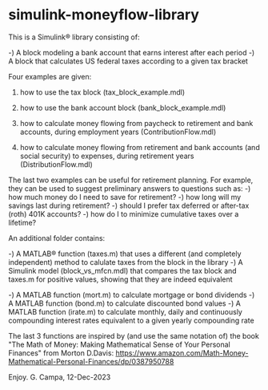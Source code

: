 # simulink-moneyflow-library

This is a Simulink&reg; library consisting of:

-) A block modeling a bank account that earns interest after each period
-) A block that calculates US federal taxes according to a given tax bracket

Four examples are given:

1) how to use the tax block (tax_block_example.mdl)
2) how to use the bank account block (bank_block_example.mdl)

3) how to calculate money flowing from paycheck to retirement and bank
accounts, during employment years (ContributionFlow.mdl)
4) how to calculate money flowing from retirement and bank accounts (and
social security) to expenses, during retirement years (DistributionFlow.mdl)

The last two examples can be useful for retirement planning. For example,
they can be used to suggest preliminary answers to questions such as:
-) how much money do I need to save for retirement?
-) how long will my savings last during retirement?
-) should I prefer tax deferred or after-tax (roth) 401K accounts?
-) how do I to minimize cumulative taxes over a lifetime?

An additional folder contains:

-) A MATLAB&reg; function (taxes.m) that uses a different (and completely
independent) method to calulate taxes from the block in the library
-) A Simulink model (block_vs_mfcn.mdl) that compares the tax block and
taxes.m for positive values, showing that they are indeed equivalent

-) A MATLAB function (mort.m) to calculate mortgage or bond dividends
-) A MATLAB function (bond.m) to calculate discounted bond values
-) A MATLAB function (irate.m) to calculate monthly, daily and continuously
compounding interest rates equivalent to a given yearly compounding rate

The last 3 functions are inspired by (and use the same notation of) the book
"The Math of Money: Making Mathematical Sense of Your Personal Finances"
from Morton D.Davis:
https://www.amazon.com/Math-Money-Mathematical-Personal-Finances/dp/0387950788

Enjoy.
G. Campa, 12-Dec-2023
